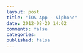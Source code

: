 ```yaml
---
layout: post
title: "iOS App - Siphone"
date: 2012-08-20 14:02
comments: false
categories: 
published: false
---
```

